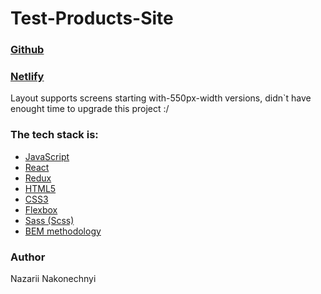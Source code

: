 # Test-Products-Site

### [Github](https://nazarandco.github.io/Test-Products-Site/)
### [Netlify](https://quirky-hoover-f0ac0c.netlify.app)

Layout supports screens starting with-550px-width versions,
didn`t have enought time to upgrade this project :/

### The tech stack is:
- [JavaScript](https://ru.wikipedia.org/wiki/JavaScript)
- [React](https://ru.reactjs.org/)
- [Redux](https://redux.js.org/introduction/getting-started)
- [HTML5](https://en.wikipedia.org/wiki/HTML5)
- [CSS3](https://en.wikipedia.org/wiki/CSS)
- [Flexbox](https://en.wikipedia.org/wiki/CSS_Flexible_Box_Layout)
- [Sass (Scss)](https://sass-lang.com/)
- [BEM methodology](https://en.bem.info/methodology/)

### Author

Nazarii Nakonechnyi
